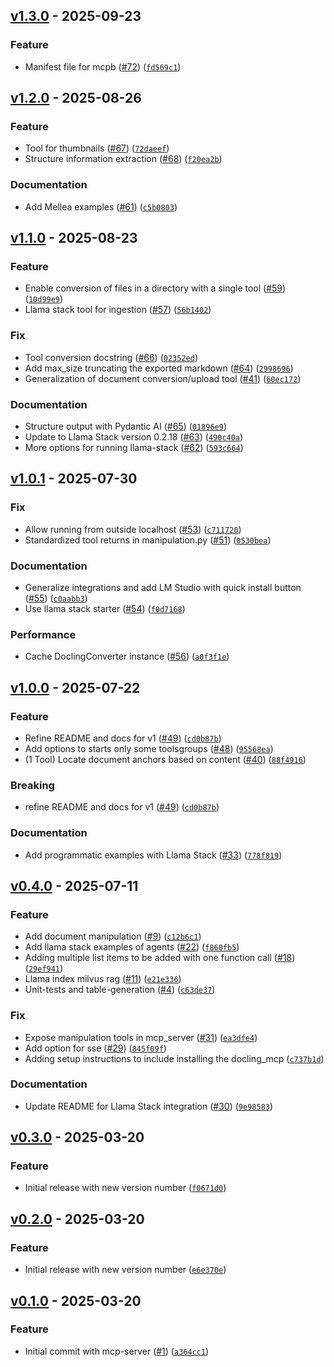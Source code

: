 ## [v1.3.0](https://github.com/docling-project/docling-mcp/releases/tag/v1.3.0) - 2025-09-23

### Feature

* Manifest file for mcpb ([#72](https://github.com/docling-project/docling-mcp/issues/72)) ([`fd569c1`](https://github.com/docling-project/docling-mcp/commit/fd569c19ebe9b549d01be2ee52df364711f48174))

## [v1.2.0](https://github.com/docling-project/docling-mcp/releases/tag/v1.2.0) - 2025-08-26

### Feature

* Tool for thumbnails ([#67](https://github.com/docling-project/docling-mcp/issues/67)) ([`72daeef`](https://github.com/docling-project/docling-mcp/commit/72daeef3bcc88a6894aea7728aad5372a2e0e2e2))
* Structure information extraction ([#68](https://github.com/docling-project/docling-mcp/issues/68)) ([`f20ea2b`](https://github.com/docling-project/docling-mcp/commit/f20ea2b8ec910c824724c68ae40e093f7329a3ba))

### Documentation

* Add Mellea examples ([#61](https://github.com/docling-project/docling-mcp/issues/61)) ([`c5b0803`](https://github.com/docling-project/docling-mcp/commit/c5b08030c21c08602f6e7fcd6a6157d5ed117d94))

## [v1.1.0](https://github.com/docling-project/docling-mcp/releases/tag/v1.1.0) - 2025-08-23

### Feature

* Enable conversion of files in a directory with a single tool ([#59](https://github.com/docling-project/docling-mcp/issues/59)) ([`10d99e9`](https://github.com/docling-project/docling-mcp/commit/10d99e9fbef00e486bce42a02f6b454f81b1b725))
* Llama stack tool for ingestion ([#57](https://github.com/docling-project/docling-mcp/issues/57)) ([`56b1402`](https://github.com/docling-project/docling-mcp/commit/56b1402e50328f06fbb83394ddcc956bac71102f))

### Fix

* Tool conversion docstring ([#66](https://github.com/docling-project/docling-mcp/issues/66)) ([`02352ed`](https://github.com/docling-project/docling-mcp/commit/02352ed838f4c52333a91818ca83bb75e03141e2))
* Add max_size truncating the exported markdown ([#64](https://github.com/docling-project/docling-mcp/issues/64)) ([`2998696`](https://github.com/docling-project/docling-mcp/commit/2998696db4ddaa3a9ec7f195aaaad9b1de5a1be3))
* Generalization of document conversion/upload tool ([#41](https://github.com/docling-project/docling-mcp/issues/41)) ([`60ec172`](https://github.com/docling-project/docling-mcp/commit/60ec172b5a122453cd202ba447915a8e470f191a))

### Documentation

* Structure output with Pydantic AI ([#65](https://github.com/docling-project/docling-mcp/issues/65)) ([`01896e9`](https://github.com/docling-project/docling-mcp/commit/01896e9f01783238c0af60cb038a51892569c44e))
* Update to Llama Stack version 0.2.18 ([#63](https://github.com/docling-project/docling-mcp/issues/63)) ([`490c40a`](https://github.com/docling-project/docling-mcp/commit/490c40ac97fb2a139a7b24f0c42d0a6eb64eae78))
* More options for running llama-stack ([#62](https://github.com/docling-project/docling-mcp/issues/62)) ([`593c664`](https://github.com/docling-project/docling-mcp/commit/593c664eb32fd35a1dab40d73988991e22836df1))

## [v1.0.1](https://github.com/docling-project/docling-mcp/releases/tag/v1.0.1) - 2025-07-30

### Fix

* Allow running from outside localhost ([#53](https://github.com/docling-project/docling-mcp/issues/53)) ([`c711720`](https://github.com/docling-project/docling-mcp/commit/c71172005c14201bf4837774c8e91ef44cc90f02))
* Standardized tool returns in manipulation.py ([#51](https://github.com/docling-project/docling-mcp/issues/51)) ([`0530bea`](https://github.com/docling-project/docling-mcp/commit/0530beaffb9ad02695bf2d99702872bc7eef4cdd))

### Documentation

* Generalize integrations and add LM Studio with quick install button ([#55](https://github.com/docling-project/docling-mcp/issues/55)) ([`c0aabb3`](https://github.com/docling-project/docling-mcp/commit/c0aabb3465dbe32c4dec061dea287f20820797bd))
* Use llama stack starter ([#54](https://github.com/docling-project/docling-mcp/issues/54)) ([`f0d7168`](https://github.com/docling-project/docling-mcp/commit/f0d7168903927127d5e7c6cb4b9215adebeec6f0))

### Performance

* Cache DoclingConverter instance ([#56](https://github.com/docling-project/docling-mcp/issues/56)) ([`a0f3f1e`](https://github.com/docling-project/docling-mcp/commit/a0f3f1e3147b4267aa68cc1ede616bdbf216f5ce))

## [v1.0.0](https://github.com/docling-project/docling-mcp/releases/tag/v1.0.0) - 2025-07-22

### Feature

* Refine README and docs for v1 ([#49](https://github.com/docling-project/docling-mcp/issues/49)) ([`cd0b87b`](https://github.com/docling-project/docling-mcp/commit/cd0b87b5186fa7bda0f3d171a5a3a645f4b0500f))
* Add options to starts only some toolsgroups ([#48](https://github.com/docling-project/docling-mcp/issues/48)) ([`95568ea`](https://github.com/docling-project/docling-mcp/commit/95568ead2fb0e62b5d0591aebf3195a5c7958c45))
* (1 Tool) Locate document anchors based on content ([#40](https://github.com/docling-project/docling-mcp/issues/40)) ([`88f4916`](https://github.com/docling-project/docling-mcp/commit/88f491616da52f03760ba9bdcf52b67d68bd7549))

### Breaking

* refine README and docs for v1 ([#49](https://github.com/docling-project/docling-mcp/issues/49)) ([`cd0b87b`](https://github.com/docling-project/docling-mcp/commit/cd0b87b5186fa7bda0f3d171a5a3a645f4b0500f))

### Documentation

* Add programmatic examples with Llama Stack ([#33](https://github.com/docling-project/docling-mcp/issues/33)) ([`778f819`](https://github.com/docling-project/docling-mcp/commit/778f819f3074627bcc9a7b6650df53036561f4c7))

## [v0.4.0](https://github.com/docling-project/docling-mcp/releases/tag/v0.4.0) - 2025-07-11

### Feature

* Add document manipulation ([#9](https://github.com/docling-project/docling-mcp/issues/9)) ([`c12b6c1`](https://github.com/docling-project/docling-mcp/commit/c12b6c1ff6cf357eabe566ca2f63779c7420bdd4))
* Add llama stack examples of agents ([#22](https://github.com/docling-project/docling-mcp/issues/22)) ([`f860fb5`](https://github.com/docling-project/docling-mcp/commit/f860fb5177bca295c58bfcfe6e86ced6294e0451))
* Adding multiple list items to be added with one function call ([#18](https://github.com/docling-project/docling-mcp/issues/18)) ([`29ef941`](https://github.com/docling-project/docling-mcp/commit/29ef941e598e4cdff46f4d34eea5d272392acd9d))
* Llama index milvus rag ([#11](https://github.com/docling-project/docling-mcp/issues/11)) ([`e21e336`](https://github.com/docling-project/docling-mcp/commit/e21e3365bac46b8b7f0c72405a183ddad8986fca))
* Unit-tests and table-generation ([#4](https://github.com/docling-project/docling-mcp/issues/4)) ([`c63de37`](https://github.com/docling-project/docling-mcp/commit/c63de37819adfbd7416f8648c4b1d487b16e4cfb))

### Fix

* Expose manipulation tools in mcp_server ([#31](https://github.com/docling-project/docling-mcp/issues/31)) ([`ea3dfe4`](https://github.com/docling-project/docling-mcp/commit/ea3dfe4dcf1ff1a6c726b5885a17c6dfc4908251))
* Add option for sse ([#29](https://github.com/docling-project/docling-mcp/issues/29)) ([`845f09f`](https://github.com/docling-project/docling-mcp/commit/845f09f1358db5113a6d6456077873234305da39))
* Adding setup instructions to include installing the docling_mcp ([`c737b1d`](https://github.com/docling-project/docling-mcp/commit/c737b1dedfd36fc8d0338563144d8b7454af23b4))

### Documentation

* Update README for Llama Stack integration ([#30](https://github.com/docling-project/docling-mcp/issues/30)) ([`9e98583`](https://github.com/docling-project/docling-mcp/commit/9e98583d5e06b65f67e5128d14c6125e47f16c42))

## [v0.3.0](https://github.com/docling-project/docling-mcp/releases/tag/v0.3.0) - 2025-03-20

### Feature

* Initial release with new version number ([`f0671d0`](https://github.com/docling-project/docling-mcp/commit/f0671d070cfb32e2500453b7e693b6cd305829bd))

## [v0.2.0](https://github.com/docling-project/docling-mcp/releases/tag/v0.2.0) - 2025-03-20

### Feature

* Initial release with new version number ([`e6e370e`](https://github.com/docling-project/docling-mcp/commit/e6e370e30c3f5d7f5eda903fe7f56c25d531b13c))

## [v0.1.0](https://github.com/docling-project/docling-mcp/releases/tag/v0.1.0) - 2025-03-20

### Feature

* Initial commit with mcp-server ([#1](https://github.com/docling-project/docling-mcp/issues/1)) ([`a364cc1`](https://github.com/docling-project/docling-mcp/commit/a364cc12c15f36d55785b5498e7fc611991ce394))
